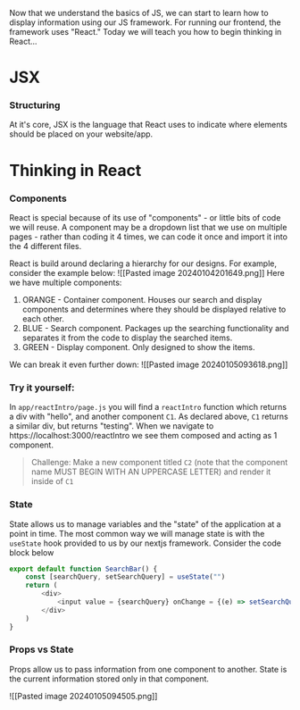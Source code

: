Now that we understand the basics of JS, we can start to learn how to display information using our JS framework. For running our frontend, the framework uses "React." Today we will teach you how to begin thinking in React...

# JSX

### Structuring
At it's core, JSX is the language that React uses to indicate where elements should be placed on your website/app.  


# Thinking in React

### Components
React is special because of its use of "components" - or little bits of code we will reuse. A component may be a dropdown list that we use on multiple pages - rather than coding it 4 times, we can code it once and import it into the 4 different files. 

React is build around declaring a hierarchy for our designs. For example, consider the example below:
![[Pasted image 20240104201649.png]]
Here we have multiple components:
1. ORANGE - Container component. Houses our search and display components and determines where they should be displayed relative to each other. 
2. BLUE - Search component. Packages up the searching functionality and separates it from the code to display the searched items. 
3. GREEN - Display component. Only designed to show the items. 

We can break it even further down: 
![[Pasted image 20240105093618.png]]
### Try it yourself: 
In `app/reactIntro/page.js` you will find a `reactIntro` function which returns a div with "hello", and another component `C1`. As declared above, `C1` returns a similar div, but returns "testing". When we navigate to https://localhost:3000/reactIntro we see them composed and acting as 1 component. 

> Challenge:
> Make a new component titled `C2` (note that the component name MUST BEGIN WITH AN UPPERCASE LETTER) and render it inside of `C1`

### State

State allows us to manage variables and the "state" of the application at a point in time. The most common way we will manage state is with the `useState` hook provided to us by our nextjs framework. Consider the code block below

```js
export default function SearchBar() {
	const [searchQuery, setSearchQuery] = useState("")
	return (
		<div>
			<input value = {searchQuery} onChange = {(e) => setSearchQuery(e.target.value)} />
		</div>
	)
}
```


### Props vs State
Props allow us to pass information from one component to another. 
State is the current information stored only in that component. 

![[Pasted image 20240105094505.png]]
